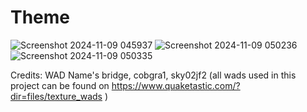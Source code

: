# Theme
![Screenshot 2024-11-09 045937](https://github.com/user-attachments/assets/a82629c3-ae04-4d79-94e1-654cada96cc0) ![Screenshot 2024-11-09 050236](https://github.com/user-attachments/assets/1fa8723a-e6ac-47fe-8f14-93f648e190aa) ![Screenshot 2024-11-09 050335](https://github.com/user-attachments/assets/cf5ab747-3d6f-4b6d-8679-6df72f385c83)


Credits: WAD Name's bridge, cobgra1, sky02jf2 (all wads used in this project can be found on https://www.quaketastic.com/?dir=files/texture_wads )
